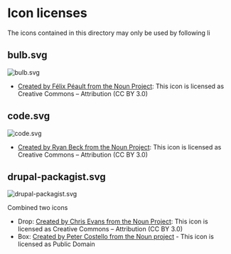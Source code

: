 # Icon licenses

The icons contained in this directory may only be used by following li

## bulb.svg

![bulb.svg](http://drupal-composer.org/icons/bulb.svg)

* [Created by Félix Péault from the Noun Project](http://thenounproject.com/term/light-bulb/23392/): This icon is licensed as Creative Commons – Attribution (CC BY 3.0)

## code.svg

![code.svg](http://drupal-composer.org/icons/code.svg)

* [Created by Ryan Beck from the Noun Project](http://thenounproject.com/term/code/20721/): This icon is licensed as Creative Commons – Attribution (CC BY 3.0)

## drupal-packagist.svg

![drupal-packagist.svg](http://drupal-composer.org/icons/drupal-packagist.svg)

Combined two icons

* Drop: [Created by Chris Evans from the Noun Project](http://thenounproject.com/term/drop/31491/): This icon is licensed as Creative Commons – Attribution (CC BY 3.0)
* Box: [Created by Peter Costello from the Noun project](http://thenounproject.com/term/box/9152/) - This icon is licensed as Public Domain
